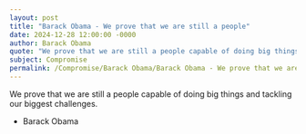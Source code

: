 ```yaml
---
layout: post
title: "Barack Obama - We prove that we are still a people"
date: 2024-12-28 12:00:00 -0000
author: Barack Obama
quote: "We prove that we are still a people capable of doing big things and tackling our biggest challenges."
subject: Compromise
permalink: /Compromise/Barack Obama/Barack Obama - We prove that we are still a people
---
```


We prove that we are still a people capable of doing big things and tackling our biggest challenges.

- Barack Obama
